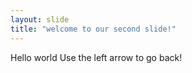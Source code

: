 ```yaml
---
layout: slide
title: "welcome to our second slide!"
---
```

Hello world
Use the left arrow to go back!
